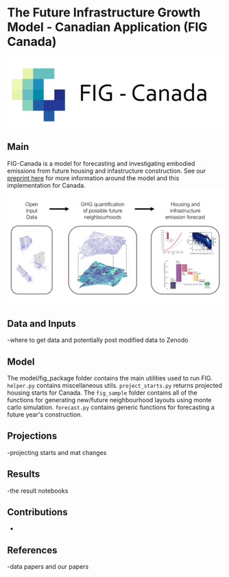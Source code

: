# The Future Infrastructure Growth Model - Canadian Application (FIG Canada)
![alt text](https://github.com/KeaganHRankin/FIG_canada/blob/main/graphics/fig_canada_logo.JPG)
## Main
FIG-Canada is a model for forecasting and investigating embodied emissions from future housing and infastructure construction. See our [preprint here](https://dx.doi.org/10.2139/ssrn.4647023) for more information around the model and this implementation for Canada.
![alt text](https://github.com/KeaganHRankin/FIG_canada/blob/main/graphics/table%20of%20contents%20graphic.png)

## Data and Inputs
-where to get data and potentially post modified data to Zenodo

## Model
The model/fig_package folder contains the main utilities used to run FIG. `helper.py` contains miscellaneous utils. `project_starts.py` returns projected housing starts for Canada. The `fig_sample` folder contains all of the functions for generating new/future neighbourhood layouts using monte carlo simulation. `forecast.py` contains generic functions for forecasting a future year's construction.

## Projections
-projecting starts and mat changes

## Results
-the result notebooks

## Contributions
-

## References
-data papers and our papers
